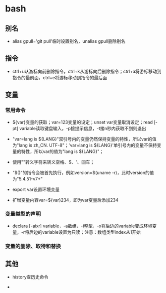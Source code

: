# bash

## 别名

- alias gpull='git pull'临时设置别名，unalias gpull删除别名

## 指令

- ctrl+u从游标向前删除指令，ctrl+k从游标向后删除指令；ctrl+a将游标移动到指令的最前面，ctrl+e将游标移动到指令的最后面

## 变量

### 常用命令

- ${var}变量的获取；var=123变量的设定；unset var变量取消设定；read [-pt] variable读取键盘输入，-p接提示信息，-t接n秒内获取不到则退出

- "var=lang is ${LANG}"双引号内的变量仍然保持变量的特性，所以var的值为"lang is zh_CN. UTF-8"；'var=lang is ${LANG}'单引号内的变量不保持变量的特性，所以var的值为"lang is ${LANG}"；

- 使用"\"转义字符来转义空格、$、'、回车；

- "$()"的指令会被首先执行，例如version=$(uname -r)，此时version的值为"5.4.51-v7+"

- export var设置环境变量

- 扩增变量内容var=${var}234，即为var变量后添加234

### 变量类型的声明

- declara [-aixr] variable，-a数组，-i整型，-x将后边的variable变成环境变量，-r将后边的variable设置为只读；注意：数组类型index从1开始

### 变量的删除、取待和替换

## 其他

- history查历史命令

-

